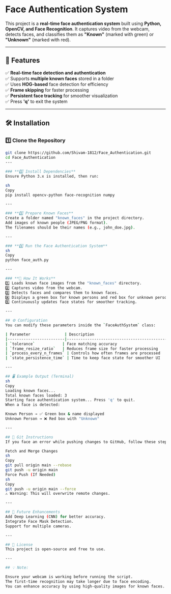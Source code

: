 # Face Authentication System

This project is a **real-time face authentication system** built using **Python, OpenCV, and Face Recognition**. It captures video from the webcam, detects faces, and classifies them as **"Known"** (marked with green) or **"Unknown"** (marked with red).

---

## 📌 Features
✅ **Real-time face detection and authentication**  
✅ Supports **multiple known faces** stored in a folder  
✅ Uses **HOG-based** face detection for efficiency  
✅ **Frame skipping** for faster processing  
✅ **Persistent face tracking** for smoother visualization  
✅ Press **'q'** to exit the system  

---

## 🛠️ Installation

### **1️⃣ Clone the Repository**
```sh
git clone https://github.com/Shivam-1812/Face_Authentication.git
cd Face_Authentication
---

### **2️⃣ Install Dependencies**
Ensure Python 3.x is installed, then run:

sh
Copy
pip install opencv-python face-recognition numpy

---

### **3️⃣ Prepare Known Faces**
Create a folder named "known_faces" in the project directory.
Add images of known people (JPEG/PNG format).
The filenames should be their names (e.g., john_doe.jpg).

---

### **4️⃣ Run the Face Authentication System**
sh
Copy
python face_auth.py

---

### **🎯 How It Works**
1️⃣ Loads known face images from the "known_faces" directory.
2️⃣ Captures video from the webcam.
3️⃣ Detects faces and compares them to known faces.
4️⃣ Displays a green box for known persons and red box for unknown persons.
5️⃣ Continuously updates face states for smoother tracking.

---

## ⚙️ Configuration
You can modify these parameters inside the `FaceAuthSystem` class:

| Parameter               | Description                                      | Default Value |
|-------------------------|--------------------------------------------------|--------------|
| `tolerance`            | Face matching accuracy                           | `0.55`       |
| `frame_resize_ratio`   | Reduces frame size for faster processing         | `0.2`        |
| `process_every_n_frames` | Controls how often frames are processed       | `3`          |
| `state_persistence_time` | Time to keep face state for smoother UI       | `2 sec`      |

---

## 🖥️ Example Output (Terminal)
sh
Copy
Loading known faces...
Total known faces loaded: 3
Starting face authentication system... Press 'q' to quit.
When a face is detected:

Known Person → ✅ Green box & name displayed
Unknown Person → ❌ Red box with "Unknown"

---

## 🔄 Git Instructions
If you face an error while pushing changes to GitHub, follow these steps:

Fetch and Merge Changes
sh
Copy
git pull origin main --rebase
git push -u origin main
Force Push (If Needed)
sh
Copy
git push -u origin main --force
⚠ Warning: This will overwrite remote changes.

---

## 🚀 Future Enhancements
Add Deep Learning (CNN) for better accuracy.
Integrate Face Mask Detection.
Support for multiple cameras.

---

## 📜 License
This project is open-source and free to use.

---

## 💡 Note:

Ensure your webcam is working before running the script.
The first-time recognition may take longer due to face encoding.
You can enhance accuracy by using high-quality images for known faces.
